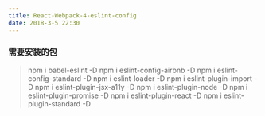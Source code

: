 ```yaml
---
title: React-Webpack-4-eslint-config
date: 2018-3-5 22:30
---
```


### 需要安装的包
> npm i babel-eslint -D
> npm i eslint-config-airbnb -D
> npm i eslint-config-standard -D
> npm i eslint-loader -D
> npm i eslint-plugin-import -D
> npm i eslint-plugin-jsx-a11y -D
> npm i eslint-plugin-node -D
> npm i eslint-plugin-promise -D
> npm i eslint-plugin-react -D
> npm i eslint-plugin-standard -D

